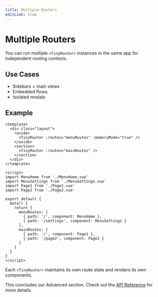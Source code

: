 ```yaml
---
title: Multiple Routers
editLink: true
---
```


# Multiple Routers

You can run multiple `<TinyRouter>` instances in the same app for independent routing contexts.

## Use Cases

- Sidebars + main views  
- Embedded flows  
- Isolated modals  

## Example

```vue
<template>
  <div class="layout">
    <aside>
      <TinyRouter :routes="menuRoutes" :memoryMode="true" />
    </aside>
    <section>
      <TinyRouter :routes="mainRoutes" />
    </section>
  </div>
</template>

<script>
import MenuHome from './MenuHome.vue'
import MenuSettings from './MenuSettings.vue'
import Page1 from './Page1.vue'
import Page2 from './Page2.vue'

export default {
  data() {
    return {
      menuRoutes: [
        { path: '/', component: MenuHome },
        { path: '/settings', component: MenuSettings }
      ],
      mainRoutes: [
        { path: '/', component: Page1 },
        { path: '/page2', component: Page2 }
      ]
    }
  }
}
</script>
```

Each `<TinyRouter>` maintains its own route state and renders its own components.

This concludes our Advanced section. Check out the [API Reference](../api/router.md) for more details. 